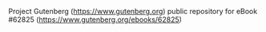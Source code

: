 Project Gutenberg (https://www.gutenberg.org) public repository for eBook #62825 (https://www.gutenberg.org/ebooks/62825)
